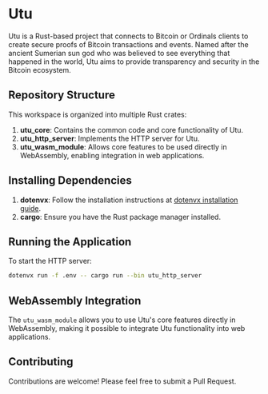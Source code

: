 # Utu

Utu is a Rust-based project that connects to Bitcoin or Ordinals clients to create secure proofs of Bitcoin transactions and events. Named after the ancient Sumerian sun god who was believed to see everything that happened in the world, Utu aims to provide transparency and security in the Bitcoin ecosystem.

## Repository Structure

This workspace is organized into multiple Rust crates:

1. **utu_core**: Contains the common code and core functionality of Utu.
2. **utu_http_server**: Implements the HTTP server for Utu.
3. **utu_wasm_module**: Allows core features to be used directly in WebAssembly, enabling integration in web applications.

## Installing Dependencies

1. **dotenvx**: Follow the installation instructions at [dotenvx installation guide](https://dotenvx.com/docs/install).
2. **cargo**: Ensure you have the Rust package manager installed.

## Running the Application

To start the HTTP server:
```bash
dotenvx run -f .env -- cargo run --bin utu_http_server
```

## WebAssembly Integration

The `utu_wasm_module` allows you to use Utu's core features directly in WebAssembly, making it possible to integrate Utu functionality into web applications.

## Contributing

Contributions are welcome! Please feel free to submit a Pull Request.
